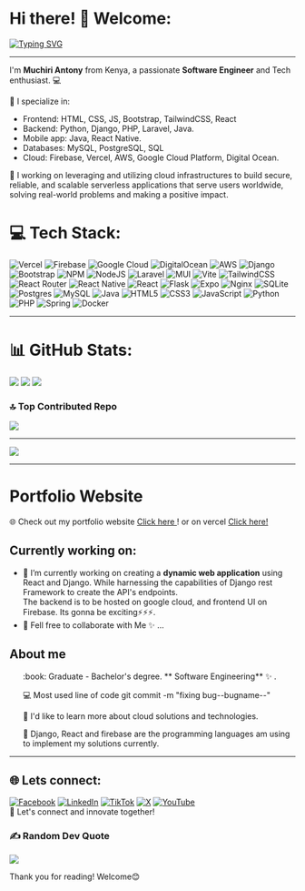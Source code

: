 # Hi there! 👋 Welcome:


[![Typing SVG](https://readme-typing-svg.demolab.com?font=Fira+Code&weight=600&size=30&pause=1000&color=F01313&background=DCDCDC&center=true&vCenter=true&random=false&width=800&lines=Full+stack+web+and+app+developer;Experienced+backend+Developer;Always+learning+new+things;Muchiri+Antony+M+;Software+Engineer)](https://git.io/typing-svg)
<hr>

I'm **Muchiri Antony** from Kenya, a passionate **Software Engineer** and Tech enthusiast. 💻

🚀 I specialize in:
- Frontend: HTML, CSS, JS, Bootstrap, TailwindCSS, React
- Backend: Python, Django, PHP, Laravel, Java.
- Mobile app: Java, React Native.
- Databases: MySQL, PostgreSQL, SQL
- Cloud: Firebase, Vercel, AWS, Google Cloud Platform, Digital Ocean.

🌱 I working on leveraging and utilizing cloud infrastructures to build secure, reliable, and scalable serverless applications that serve users worldwide, solving real-world problems and making a positive impact. 


# 💻 Tech Stack:
![Vercel](https://img.shields.io/badge/vercel-%23000000.svg?style=for-the-badge&logo=vercel&logoColor=white) ![Firebase](https://img.shields.io/badge/firebase-%23039BE5.svg?style=for-the-badge&logo=firebase) ![Google Cloud](https://img.shields.io/badge/GoogleCloud-%234285F4.svg?style=for-the-badge&logo=google-cloud&logoColor=white) ![DigitalOcean](https://img.shields.io/badge/DigitalOcean-%230167ff.svg?style=for-the-badge&logo=digitalOcean&logoColor=white) ![AWS](https://img.shields.io/badge/AWS-%23FF9900.svg?style=for-the-badge&logo=amazon-aws&logoColor=white) ![Django](https://img.shields.io/badge/django-%23092E20.svg?style=for-the-badge&logo=django&logoColor=white) ![Bootstrap](https://img.shields.io/badge/bootstrap-%238511FA.svg?style=for-the-badge&logo=bootstrap&logoColor=white) ![NPM](https://img.shields.io/badge/NPM-%23CB3837.svg?style=for-the-badge&logo=npm&logoColor=white) ![NodeJS](https://img.shields.io/badge/node.js-6DA55F?style=for-the-badge&logo=node.js&logoColor=white) ![Laravel](https://img.shields.io/badge/laravel-%23FF2D20.svg?style=for-the-badge&logo=laravel&logoColor=white) ![MUI](https://img.shields.io/badge/MUI-%230081CB.svg?style=for-the-badge&logo=mui&logoColor=white) ![Vite](https://img.shields.io/badge/vite-%23646CFF.svg?style=for-the-badge&logo=vite&logoColor=white) ![TailwindCSS](https://img.shields.io/badge/tailwindcss-%2338B2AC.svg?style=for-the-badge&logo=tailwind-css&logoColor=white) ![React Router](https://img.shields.io/badge/React_Router-CA4245?style=for-the-badge&logo=react-router&logoColor=white) ![React Native](https://img.shields.io/badge/react_native-%2320232a.svg?style=for-the-badge&logo=react&logoColor=%2361DAFB) ![React](https://img.shields.io/badge/react-%2320232a.svg?style=for-the-badge&logo=react&logoColor=%2361DAFB) ![Flask](https://img.shields.io/badge/flask-%23000.svg?style=for-the-badge&logo=flask&logoColor=white) ![Expo](https://img.shields.io/badge/expo-1C1E24?style=for-the-badge&logo=expo&logoColor=#D04A37) ![Nginx](https://img.shields.io/badge/nginx-%23009639.svg?style=for-the-badge&logo=nginx&logoColor=white) ![SQLite](https://img.shields.io/badge/sqlite-%2307405e.svg?style=for-the-badge&logo=sqlite&logoColor=white) ![Postgres](https://img.shields.io/badge/postgres-%23316192.svg?style=for-the-badge&logo=postgresql&logoColor=white) ![MySQL](https://img.shields.io/badge/mysql-%2300000f.svg?style=for-the-badge&logo=mysql&logoColor=white) ![Java](https://img.shields.io/badge/java-%23ED8B00.svg?style=for-the-badge&logo=openjdk&logoColor=white) ![HTML5](https://img.shields.io/badge/html5-%23E34F26.svg?style=for-the-badge&logo=html5&logoColor=white) ![CSS3](https://img.shields.io/badge/css3-%231572B6.svg?style=for-the-badge&logo=css3&logoColor=white) ![JavaScript](https://img.shields.io/badge/javascript-%23323330.svg?style=for-the-badge&logo=javascript&logoColor=%23F7DF1E) ![Python](https://img.shields.io/badge/python-3670A0?style=for-the-badge&logo=python&logoColor=ffdd54) ![PHP](https://img.shields.io/badge/php-%23777BB4.svg?style=for-the-badge&logo=php&logoColor=white) ![Spring](https://img.shields.io/badge/spring-%236DB33F.svg?style=for-the-badge&logo=spring&logoColor=white) ![Docker](https://img.shields.io/badge/docker-%230db7ed.svg?style=for-the-badge&logo=docker&logoColor=white)  <hr>
# 📊 GitHub Stats:
![](https://github-readme-stats.vercel.app/api?username=Antoney20&theme=dark&hide_border=false&include_all_commits=false&count_private=true)
![](https://github-readme-streak-stats.herokuapp.com/?user=Antoney20&theme=dark&hide_border=false)
![](https://github-readme-stats.vercel.app/api/top-langs/?username=Antoney20&theme=dark&hide_border=false&include_all_commits=false&count_private=true&layout=compact)

### 🔝 Top Contributed Repo
![](https://github-contributor-stats.vercel.app/api?username=Antoney20&limit=5&theme=dark&combine_all_yearly_contributions=true)

--- 
[![](https://visitcount.itsvg.in/api?id=Antoney20&icon=0&color=0)](https://visitcount.itsvg.in) <hr>

# Portfolio Website

🌐 Check out my portfolio website [Click here ](https://antoney20.github.io/Portfolio/#portfolio)! or on vercel [Click here!](https://antoney20.vercel.app/)

## Currently working on:

- 🔭 I’m currently working on creating a **dynamic web application** using React and Django. While harnessing the capabilities of Django rest Framework to create the API's endpoints. <br>The backend is to be hosted on google cloud, and frontend UI on Firebase. Its gonna be exciting⚡⚡⚡.<br>
- 👯 Fell free to collaborate with Me ✨ ... 
## About me
<ul> :book: Graduate - Bachelor's degree. ** Software Engineering** ✨ .</ul>
<ul>💻 Most used line of code git commit -m "fixing bug--bugname--"</ul>
<ul>👀 I'd like to learn more about cloud solutions and technologies.</ul>
<ul>🌱 Django, React and firebase are the programming languages am using to implement my solutions currently.</ul>
<hr>

## 🌐 Lets connect:
[![Facebook](https://img.shields.io/badge/Facebook-%231877F2.svg?logo=Facebook&logoColor=white)](https://facebook.com/www.facebook.com) [![LinkedIn](https://img.shields.io/badge/LinkedIn-%230077B5.svg?logo=linkedin&logoColor=white)](https://linkedin.com/in/antoney20) [![TikTok](https://img.shields.io/badge/TikTok-%23000000.svg?logo=TikTok&logoColor=white)](https://tiktok.com/@tiktok) [![X](https://img.shields.io/badge/X-black.svg?logo=X&logoColor=white)](https://x.com/Antoney_20) [![YouTube](https://img.shields.io/badge/YouTube-%23FF0000.svg?logo=YouTube&logoColor=white)](https://youtube.com/@youtube)  <br>
🤝 Let's connect and innovate together!

### ✍️ Random Dev Quote
![](https://quotes-github-readme.vercel.app/api?type=horizontal&theme=radical)

Thank you for reading! Welcome😊 




